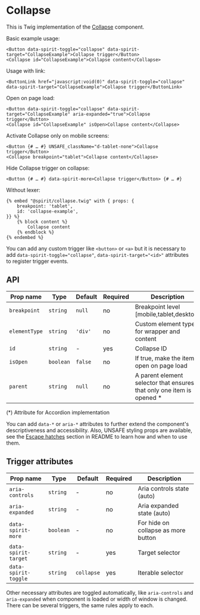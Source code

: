 # Collapse

This is Twig implementation of the [Collapse] component.

Basic example usage:

```twig
<Button data-spirit-toggle="collapse" data-spirit-target="CollapseExample">Collapse trigger</Button>
<Collapse id="CollapseExample">Collapse content</Collapse>
```

Usage with link:

```twig
<ButtonLink href="javascript:void(0)" data-spirit-toggle="collapse" data-spirit-target="CollapseExample">Collapse trigger</ButtonLink>
```

Open on page load:

```twig
<Button data-spirit-toggle="collapse" data-spirit-target="CollapseExample" aria-expanded="true">Collapse trigger</Button>
<Collapse id="CollapseExample" isOpen>Collapse content</Collapse>
```

Activate Collapse only on mobile screens:

```twig
<Button {# … #} UNSAFE_className="d-tablet-none">Collapse trigger</Button>
<Collapse breakpoint="tablet">Collapse content</Collapse>
```

Hide Collapse trigger on collapse:

```twig
<Button {# … #} data-spirit-more>Collapse trigger</Button> {# … #}
```

Without lexer:

```twig
{% embed "@spirit/collapse.twig" with { props: {
    breakpoint: 'tablet',
    id: 'collapse-example',
}} %}
    {% block content %}
        Collapse content
    {% endblock %}
{% endembed %}
```

You can add any custom trigger like `<button>` or `<a>` but it is necessary to add `data-spirit-toggle="collapse"`, `data-spirit-target="<id>"`
attributes to register trigger events.

## API

| Prop name     | Type      | Default | Required | Description                                                            |
| ------------- | --------- | ------- | -------- | ---------------------------------------------------------------------- |
| `breakpoint`  | `string`  | `null`  | no       | Breakpoint level [mobile,tablet,desktop]                               |
| `elementType` | `string`  | `'div'` | no       | Custom element type for wrapper and content                            |
| `id`          | `string`  | -       | yes      | Collapse ID                                                            |
| `isOpen`      | `boolean` | `false` | no       | If true, make the item open on page load                               |
| `parent`      | `string`  | `null`  | no       | A parent element selector that ensures that only one item is opened \* |

(\*) Attribute for Accordion implementation

You can add `data-*` or `aria-*` attributes to further extend the component's
descriptiveness and accessibility. Also, UNSAFE styling props are available,
see the [Escape hatches][escape-hatches] section in README to learn how and when to use them.

## Trigger attributes

| Prop name            | Type      | Default    | Required | Description                         |
| -------------------- | --------- | ---------- | -------- | ----------------------------------- |
| `aria-controls`      | `string`  | -          | no       | Aria controls state (auto)          |
| `aria-expanded`      | `string`  | -          | no       | Aria expanded state (auto)          |
| `data-spirit-more`   | `boolean` | -          | no       | For hide on collapse as more button |
| `data-spirit-target` | `string`  | -          | yes      | Target selector                     |
| `data-spirit-toggle` | `string`  | `collapse` | yes      | Iterable selector                   |

Other necessary attributes are toggled automatically, like `aria-controls` and `aria-expanded` when component is loaded
or width of window is changed. There can be several triggers, the same rules apply to each.

[collapse]: https://github.com/lmc-eu/spirit-design-system/tree/main/packages/web/src/scss/components/Modal
[escape-hatches]: https://github.com/lmc-eu/spirit-design-system/tree/main/packages/web-twig/README.md#escape-hatches
